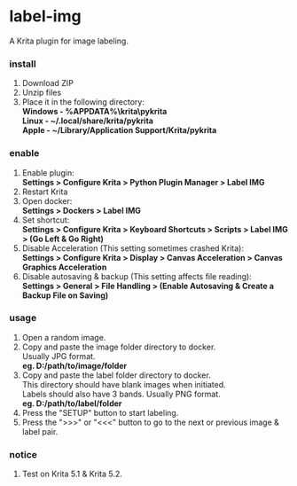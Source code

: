 # label-img
A Krita plugin for image labeling.

### install
1. Download ZIP
2. Unzip files
3. Place it in the following directory:<br>
   **Windows - %APPDATA%\krita\pykrita<br>
   Linux - ~/.local/share/krita/pykrita<br>
   Apple - ~/Library/Application Support/Krita/pykrita**

### enable
1. Enable plugin:<br>
   **Settings > Configure Krita > Python Plugin Manager > Label IMG**
2. Restart Krita
3. Open docker:<br>
   **Settings > Dockers > Label IMG**
4. Set shortcut:<br>
   **Settings > Configure Krita > Keyboard Shortcuts > Scripts > Label IMG > (Go Left & Go Right)**
5. Disable Acceleration (This setting sometimes crashed Krita):<br>
   **Settings > Configure Krita > Display > Canvas Acceleration > Canvas Graphics Acceleration**
6. Disable autosaving & backup (This setting affects file reading):<br>
   **Settings > General > File Handling > (Enable Autosaving & Create a Backup File on Saving)**

### usage
1. Open a random image.
1. Copy and paste the image folder directory to docker.<br>
   Usually JPG format.<br>
   **eg. D:/path/to/image/folder**
2. Copy and paste the label folder directory to docker.<br>
   This directory should have blank images when initiated.<br>
   Labels should also have 3 bands. Usually PNG format.<br>
   **eg. D:/path/to/label/folder**
3. Press the "SETUP" button to start labeling.
4. Press the ">>>" or "<<<" button to go to the next or previous image & label pair.

### notice
1. Test on Krita 5.1 & Krita 5.2.
